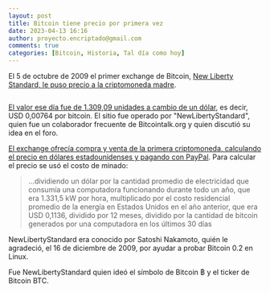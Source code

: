 ```yaml
---
layout: post
title: Bitcoin tiene precio por primera vez
date: 2023-04-13 16:16
author: proyecto.encriptado@gmail.com
comments: true
categories: [Bitcoin, Historia, Tal día como hoy]
---
```

<!-- wp:paragraph {"style":{"elements":{"link":{"color":{"text":"#0745e3"}}}}} -->
<p class="has-link-color">El 5 de octubre de 2009 el primer exchange de Bitcoin, <a href="https://bitcointalk.org/index.php?topic=15.msg111#msg111">New Liberty Standard, le puso precio a la criptomoneda madre</a>. </p>
<!-- /wp:paragraph -->

<!-- wp:image {"id":713,"sizeSlug":"full","linkDestination":"none"} -->
<figure class="wp-block-image size-full"><img src="https://proyectobitcoin.com/wp-content/uploads/2023/04/5-octubre-1.png" alt="" class="wp-image-713"/></figure>
<!-- /wp:image -->

<!-- wp:paragraph {"style":{"elements":{"link":{"color":{"text":"#0745e3"}}}}} -->
<p class="has-link-color"><a href="https://www.sgtreport.com/2021/01/dawn-of-bitcoin-price-discovery-2009-2011-the-very-early-bitcoin-exchanges/">El valor ese día fue de 1.309,09 unidades a cambio de un dólar</a>, es decir, USD 0,00764 por bitcoin. El sitio fue operado por "NewLibertyStandard", quien fue un colaborador frecuente de Bitcointalk.org y quien discutió su idea en el foro.</p>
<!-- /wp:paragraph -->

<!-- wp:paragraph {"style":{"elements":{"link":{"color":{"text":"#0745e3"}}}}} -->
<p class="has-link-color"><a href="https://web.archive.org/web/20130730055415/http://newlibertystandard.wetpaint.com/page/Exchange+Rate">El exchange ofrecía compra y venta de la primera criptomoneda, calculando el precio en dólares estadounidenses y pagando con PayPal</a>. Para calcular el precio se usó el costo de minado: </p>
<!-- /wp:paragraph -->

<!-- wp:quote -->
<blockquote class="wp-block-quote"><!-- wp:paragraph -->
<p>...dividiendo un dólar por la cantidad promedio de electricidad que consumía una computadora funcionando durante todo un año, que era 1.331,5 kW por hora, multiplicado por el costo residencial promedio de la energía en Estados Unidos en el año anterior, que era USD 0,1136, dividido por 12 meses, dividido por la cantidad de bitcoin generados por una computadora en los últimos 30 días</p>
<!-- /wp:paragraph --></blockquote>
<!-- /wp:quote -->

<!-- wp:paragraph -->
<p>NewLibertyStandard era conocido por Satoshi Nakamoto, quién le agradeció, el 16 de diciembre de 2009, por ayudar a probar Bitcoin 0.2 en Linux.</p>
<!-- /wp:paragraph -->

<!-- wp:paragraph -->
<p>Fue NewLibertyStandard quien ideó el símbolo de Bitcoin ฿ y el ticker de Bitcoin BTC. </p>
<!-- /wp:paragraph -->

